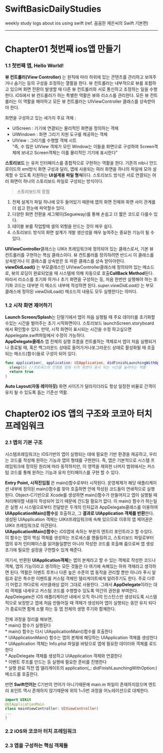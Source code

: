 # SwiftBasicDailyStudies
weekly study logs about ios using swift (ref. 꼼꼼한 재은씨의 Swift 기본편)

--------
# Chapter01 첫번째 ios앱 만들기
### 1.1 첫번째 앱, Hello World!  
   **뷰 컨트롤러(View Controller)** 는 원칙에 따라 하위에 있는 콘텐츠를 관리하고 보여주거나 숨기는 등의 구성을 조정하는 열활을 한다. 뷰 컨트롤러는 내부적으로 뷰를 포함하고 있으며 화면 전환이 발생할 때 다른 뷰 컨트롤러와 서로 통신하고 조정하는 일을 수행한다. iOS에서 뷰 컨드롤러가 하는 특별한 역활은 뷰와 리소스를 관리한다. 모든 뷰 컨트롤러는 이 역활을 해야하고 모든 뷰 컨트롤러는 UIViewController 클래스를 상속받아야 한다.   
   
   화면을 구성하고 있는 세가지 주요 객체 :  
   * UIScreen : 기기에 연결되는 물리적인 화면을 정의하는 객체
   * UIWindown : 화면 그리기 지원 도구를 제공하는 객체
   * UIView : 그리기를 수행할 객체 시트  
   "즉, 수 많은 UIView 객체가 모인 Window는 이들을 화면으로 구성하여 Screen객체에 보내고 Screen객체는 이를 물리적인 기기에 표시한다"  
   
   **스토리보드** 는 유저 인터페이스를 종합적으로 구현하는 역활을 한다. 기존의 nib나 안드로이드의 xml방식 화면 구성과 달리, 앱에 사용되는 여러 화면을 하나의 파일에 모아 설계할  수 있도록 지원하는 **UI설계용 파일 형식**이다. 스토리보드 방식은 서로 연결되는 여러 화면이 하나의 스토리보드 파일로 구성되는 방식이다.   
   > 스토리보드의 장점
   1. 전체 설계가 파일 하나에 모두 들어있기 때문에 앱의 화면 전체와 화면 사이 관계를 더 쉽고 한눈에 파악할수 있다. 
   2. 다양한 화면 전환을 세그웨이(Segueway)를 통해 손쉽고 더 짧은 코드로 다를수 있다. 
   3. 테이블 뷰를 작업할때 셀의 외형을 만드는 것이 매우 쉽다.
   4. 스토리보드 방식의 화면 설계가 개발 생산성을 매우 높여주는 중요한 기능이 될 수 있다.   
   
   **UIViewController**클래스는 UIKit 프레임워크에 정의되어 있는 클래스로서, 기본 뷰 컨트롤러를 구현하는 핵심 클래스이다. 뷰 컨트롤러를 정의하려면 반드시 이 클래스를 상속받거나 이 클래스를 상속받은 또 따른 클래스를 상속 받아야한다.   
   **viewDidLoad()** 는 부모클래스인 UIViewController클래스에 정의되어 있는 메소드로, 뷰의 로딩이 완료되었을 때 시스템에 의해 자동으로 호출**CallBack Method**된다. 따라서 리소스를 초기화 하거나 초기 화면을 구성하는 등, 처음 한번만 실행해야 하는 초기화 코드는 대부분 이 메소드 내부에 작성하면 된다. *super.viewDidLoad()* 는 부모 클래스에 정의된 viewDidLoad() 메소드의 내용도 모두 실행한다는 의미다. 
   
### 1.2 시작 화면 제어하기  
   **Launch Screen/Splash**는 단말기에서 앱이 처음 실행될 때 주요 데이터를 초기화할 수있는 시간을 벌어주는 초기 시작화면이다. 스토리보드 launchScreen.storyboard 에서 확인할수 있다. 만약, 시작 화면이 표시되는 시간을 수정 하고싶으면 Appelegate.swift파일에서 수정이 가능하다.   
   **AppDelegate클래스** 앱 전체의 실행 흐름을 컨트롤하는 객체로서 앱이 처음 실행되거나 종료될 때, 혹은 백그라운드 상태로 들어가거나포그라운드 상태로 활성화될 때 호출되는 메소드(함수)들로 구성이 되어 있다.   
   ```swift
   func application(_ application: UIApplication, didFinishLaunchingWithOptions launchOptions: [UIApplicationLaunchOptionsKey : Any]? = nil) -> Bool {
     sleep(5) //프로세스의 진행을 멈춰 시작 화면이 표시 되는 시간을 늘려주는 역활
     return true
   }
```
   **Auto Layout(자동 레이아웃)** 화면 사이즈가 달라지더라도 항상 일정한 비율로 간격이 유지 될 수 있도록 돕는 기준선 역활. 
   
# Chapter02 iOS 앱의 구조와 코코아 터치 프레임워크
### 2.1 앱의 기본 구조  
  시스템프레임워크는 iOS기반의 앱이 실행되는 데에 필요한 기반 환경을 제공하고, 우리는 코드를 작성해 원하는 기능과 앱의 형태를 구현한다. 즉, 앱은 기본적으로 시스템 프레임워크에 정의된 원리에 따라 동작하지만, 이 영역을 제외한 너머지 범위에서는 커스텀 코드를 통해 원하는 기능과 유저 인터페이스를 구현 할 수 있다.     
  
**Entry Point, 시작진입점** 은 main()함수로부터 시작된다. 운영체제가 해당 애플리케이션 내부에 정의된 main()함수를 찾아 호출하면 안에 작성된 코드들이 연쇄적으로 실행된다. Object-C기반으로 Xcode를 생성하면 main()함수가 만들어지고 앱이 실행될 때 처리해야할 내용이 작성되어 있기 때문에 건드릴 필요가 없다. 이 main() 함수가 하는일은 실행 시 시스템으로부터 전달받은 두개의 인자값과 AppDelegate클래스를 이용하여 **UIApplicationMain()함수**를 호출하고, 그 **결과로 UIApplication 객체를 반환**한다. 생성된 UIApplication 객체는 UIKit프레임워크에 속해 있으므로 이후의 앱 제어권은 UIKit 프레임워크로 이관된다.   
**UIApplicationMain()함수**는 iOS앱에 속하는 부분의 엔트리 포인트라고 할 수있다. 이 함수는 앱의 핵심 객체를 생성하는 프로세스를 핸들링하고, 스토리보드 파일로부터 앱의 유저 인터페이스를 읽어들일뿐만 아니라 작성한 코드를 호출해 줌으로써 앱 생성 초기에 필요한 설정을 구현할수 있게 해준다.     

  여기서, 반환된 **UIApplication객체**는 앱의 본체라고 할 수 있는 객체로 작성한 코드나 객체, 앱의 기능이라고 생각하는 모든 것들은 다 여기에 속해있는 하위 객체라고 생각하면 된다. 역활은 이벤트 루프나 다른 높은 수준의 앱 동작을 관리할 뿐만 아니라 푸시 알림과 같은 특수한 이벤트를 커스텀 객체인 델리게이트에게 알려주기도 한다. 주로 다루기 어렵고 까다로워 서브클래싱 없이 그대로 사용한다. 그래서 **AppDelegate**이라는 대리 객체를 내세우고 커스텀 코드를 수행할수 있도록 약간의 권한을 부여한다. AppDelegate은 iOS 애플리케이션 내에서 오직 하나의 인스턴스만 생성되도록 시스템적으로 보장받고 앱에 처음 만들어질 때 객체가 생성되어 앱이 실행되는 동안 유지 되다가 종료되면 함께 소멸 하는 등 앱 전체의 생명 주기와 함께한다.  
  
전체 과정을 정리를 해보면,   
    * main() 함수가 실행된다  
    * main() 함수는 다시 UIApplicationMain()함수를 호출한다  
    * UIApplicationMain() 함수는 앱의 본체에 해당하는 UIApplication 객체를 생성한다  
    * UIApplication 객체는 Info.plist 파일을 바탕으로 앱에 필요한 데이터와 객체를 로드한다  
    * AppDelegate 객체를 생성하고 UIApplication 객체와 연결한다  
    * 이벤트 루프를 만드는 등 실행에 필요한 준비를 진행한다  
    * 실행 완료 직전 앱 델리게이트의 application(_: didFinishLaunchingWithOption:)메소드를 호출한다.    
    
반면 **Swift언어는** C기반의 언어가 아니기때문에 main.m 파일이 존재하지않으며 엔트리 포인트 역시 존재하지 않기때문에 위의 1~5번 과정을 어노테이션으로 대체한다. 
   ```swift
  import UIKit
  @UIApplicationMain
  class mainViewController: UIViewController{
  ... 
  }
```
    
### 2.2 iOS와 코코아 터치 프레임워크  
### 2.3 앱을 구성하는 핵심 객체들    
